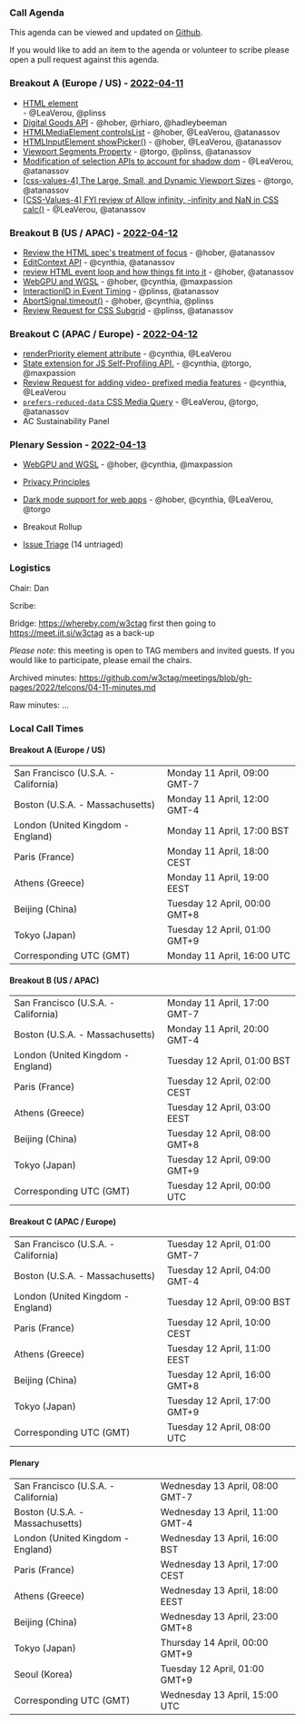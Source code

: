 ### Call Agenda

This agenda can be viewed and updated on [Github](https://github.com/w3ctag/meetings/blob/gh-pages/2022/telcons/04-11-agenda.md).

If you would like to add an item to the agenda or volunteer to scribe please open a pull request against this agenda.

### Breakout A (Europe / US) - [2022-04-11](https://www.timeanddate.com/worldclock/converter.html?iso=20220411T160000&p1=224&p2=43&p3=136&p4=195&p5=26&p6=33&p7=248&p8=235)

* [<search> HTML element](https://github.com/w3ctag/design-reviews/issues/714) - @LeaVerou, @plinss
* [Digital Goods API](https://github.com/w3ctag/design-reviews/issues/571) - @hober, @rhiaro, @hadleybeeman
* [HTMLMediaElement controlsList](https://github.com/w3ctag/design-reviews/issues/643) - @hober, @LeaVerou, @atanassov
* [HTMLInputElement showPicker()](https://github.com/w3ctag/design-reviews/issues/688) - @hober, @LeaVerou, @atanassov
* [Viewport Segments Property](https://github.com/w3ctag/design-reviews/issues/689) - @torgo, @plinss, @atanassov
* [Modification of selection APIs to account for shadow dom](https://github.com/w3ctag/design-reviews/issues/694) - @LeaVerou, @atanassov
* [[css-values-4] The Large, Small, and Dynamic Viewport Sizes](https://github.com/w3ctag/design-reviews/issues/706) - @torgo, @atanassov
* [[CSS-Values-4] FYI review of Allow infinity, -infinity and NaN in CSS calc()](https://github.com/w3ctag/design-reviews/issues/708) - @LeaVerou, @atanassov

### Breakout B (US / APAC) - [2022-04-12](https://www.timeanddate.com/worldclock/converter.html?iso=20220412T000000&p1=224&p2=43&p3=136&p4=195&p5=26&p6=33&p7=248&p8=235)

* [Review the HTML spec's treatment of focus](https://github.com/w3ctag/design-reviews/issues/468) - @hober, @atanassov
* [EditContext API](https://github.com/w3ctag/design-reviews/issues/416) - @cynthia, @atanassov
* [review HTML event loop and how things fit into it](https://github.com/w3ctag/design-reviews/issues/489) - @hober, @atanassov
* [WebGPU and WGSL](https://github.com/w3ctag/design-reviews/issues/626) - @hober, @cynthia, @maxpassion
* [InteractionID in Event Timing](https://github.com/w3ctag/design-reviews/issues/670) - @plinss, @atanassov
* [AbortSignal.timeout()](https://github.com/w3ctag/design-reviews/issues/711) - @hober, @cynthia, @plinss
* [Review Request for CSS Subgrid](https://github.com/w3ctag/design-reviews/issues/712) - @plinss, @atanassov

### Breakout C (APAC / Europe) - [2022-04-12](https://www.timeanddate.com/worldclock/converter.html?iso=20220412T080000&p1=224&p2=43&p3=136&p4=195&p5=26&p6=33&p7=248&p8=235)

* [renderPriority element attribute](https://github.com/w3ctag/design-reviews/issues/676) - @cynthia, @LeaVerou
* [State extension for JS Self-Profiling API.](https://github.com/w3ctag/design-reviews/issues/682) - @cynthia, @torgo, @maxpassion
* [Review Request for adding video- prefixed media features](https://github.com/w3ctag/design-reviews/issues/697) - @cynthia, @LeaVerou
* [`prefers-reduced-data` CSS Media Query](https://github.com/w3ctag/design-reviews/issues/705) - @LeaVerou, @torgo, @atanassov
* AC Sustainability Panel

### Plenary Session - [2022-04-13](https://www.timeanddate.com/worldclock/converter.html?iso=20220413T150000&p1=224&p2=43&p3=136&p4=195&p5=26&p6=33&p7=248&p8=235)

 * [WebGPU and WGSL](https://github.com/w3ctag/design-reviews/issues/626) - @hober, @cynthia, @maxpassion
* [Privacy Principles](https://w3ctag.github.io/privacy-principles/)

* [Dark mode support for web apps](https://github.com/w3ctag/design-reviews/issues/696) - @hober, @cynthia, @LeaVerou, @torgo
* Breakout Rollup
* [Issue Triage](https://github.com/w3ctag/design-reviews/issues?q=is%3Aopen+is%3Aissue+label%3A%22Progress%3A+untriaged%22) (14 untriaged)

### Logistics

Chair: Dan

Scribe:

Bridge: https://whereby.com/w3ctag first then going to https://meet.jit.si/w3ctag as a back-up

*Please note*: this meeting is open to TAG members and invited guests. If you would like to participate, please email the chairs.

Archived minutes: https://github.com/w3ctag/meetings/blob/gh-pages/2022/telcons/04-11-minutes.md

Raw minutes: ...


### Local Call Times

#### Breakout A (Europe / US)

<table>
<tr><td> San Francisco (U.S.A. - California) <td> Monday 11 April, 09:00 GMT-7</td></tr>
<tr><td> Boston (U.S.A. - Massachusetts) <td> Monday 11 April, 12:00 GMT-4</td></tr>
<tr><td> London (United Kingdom - England) <td> Monday 11 April, 17:00 BST</td></tr>
<tr><td> Paris (France) <td> Monday 11 April, 18:00 CEST</td></tr>
<tr><td> Athens (Greece) <td> Monday 11 April, 19:00 EEST</td></tr>
<tr><td> Beijing (China) <td> Tuesday 12 April, 00:00 GMT+8</td></tr>
<tr><td> Tokyo (Japan) <td> Tuesday 12 April, 01:00 GMT+9</td></tr>
<tr><td> Corresponding UTC (GMT) <td> Monday 11 April, 16:00 UTC</td></tr>
</table>

#### Breakout B (US / APAC)

<table>
<tr><td> San Francisco (U.S.A. - California) <td> Monday 11 April, 17:00 GMT-7</td></tr>
<tr><td> Boston (U.S.A. - Massachusetts) <td> Monday 11 April, 20:00 GMT-4</td></tr>
<tr><td> London (United Kingdom - England) <td> Tuesday 12 April, 01:00 BST</td></tr>
<tr><td> Paris (France) <td> Tuesday 12 April, 02:00 CEST</td></tr>
<tr><td> Athens (Greece) <td> Tuesday 12 April, 03:00 EEST</td></tr>
<tr><td> Beijing (China) <td> Tuesday 12 April, 08:00 GMT+8</td></tr>
<tr><td> Tokyo (Japan) <td> Tuesday 12 April, 09:00 GMT+9</td></tr>
<tr><td> Corresponding UTC (GMT) <td> Tuesday 12 April, 00:00 UTC</td></tr>
</table>

#### Breakout C (APAC / Europe)

<table>
<tr><td> San Francisco (U.S.A. - California) <td> Tuesday 12 April, 01:00 GMT-7</td></tr>
<tr><td> Boston (U.S.A. - Massachusetts) <td> Tuesday 12 April, 04:00 GMT-4</td></tr>
<tr><td> London (United Kingdom - England) <td> Tuesday 12 April, 09:00 BST</td></tr>
<tr><td> Paris (France) <td> Tuesday 12 April, 10:00 CEST</td></tr>
<tr><td> Athens (Greece) <td> Tuesday 12 April, 11:00 EEST</td></tr>
<tr><td> Beijing (China) <td> Tuesday 12 April, 16:00 GMT+8</td></tr>
<tr><td> Tokyo (Japan) <td> Tuesday 12 April, 17:00 GMT+9</td></tr>
<tr><td> Corresponding UTC (GMT) <td> Tuesday 12 April, 08:00 UTC</td></tr>
</table>

#### Plenary

<table>
<tr><td> San Francisco (U.S.A. - California) <td> Wednesday 13 April, 08:00 GMT-7</td></tr>
<tr><td> Boston (U.S.A. - Massachusetts) <td> Wednesday 13 April, 11:00 GMT-4</td></tr>
<tr><td> London (United Kingdom - England) <td> Wednesday 13 April, 16:00 BST</td></tr>
<tr><td> Paris (France) <td> Wednesday 13 April, 17:00 CEST</td></tr>
<tr><td> Athens (Greece) <td> Wednesday 13 April, 18:00 EEST</td></tr>
<tr><td> Beijing (China) <td> Wednesday 13 April, 23:00 GMT+8</td></tr>
<tr><td> Tokyo (Japan) <td> Thursday 14 April, 00:00 GMT+9</td></tr>
<tr><td> Seoul (Korea) <td> Tuesday 12 April, 01:00 GMT+9</td></tr>
<tr><td> Corresponding UTC (GMT) <td> Wednesday 13 April, 15:00 UTC</td></tr>
</table>

